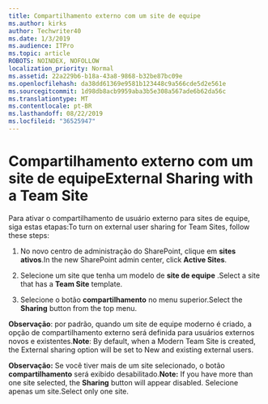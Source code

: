 ```yaml
---
title: Compartilhamento externo com um site de equipe
ms.author: kirks
author: Techwriter40
ms.date: 1/3/2019
ms.audience: ITPro
ms.topic: article
ROBOTS: NOINDEX, NOFOLLOW
localization_priority: Normal
ms.assetid: 22a229b6-b18a-43a8-9868-b32be87bc09e
ms.openlocfilehash: da38dd61369e9581b123448c9a566cde5d2e561e
ms.sourcegitcommit: 1d98db8acb9959aba3b5e308a567ade6b62da56c
ms.translationtype: MT
ms.contentlocale: pt-BR
ms.lasthandoff: 08/22/2019
ms.locfileid: "36525947"
---
```

# <a name="external-sharing-with-a-team-site"></a><span data-ttu-id="9bed5-102">Compartilhamento externo com um site de equipe</span><span class="sxs-lookup"><span data-stu-id="9bed5-102">External Sharing with a Team Site</span></span>

<span data-ttu-id="9bed5-103">Para ativar o compartilhamento de usuário externo para sites de equipe, siga estas etapas:</span><span class="sxs-lookup"><span data-stu-id="9bed5-103">To turn on external user sharing for Team Sites, follow these steps:</span></span> 
  
1. <span data-ttu-id="9bed5-104">No novo centro de administração do SharePoint, clique em **sites ativos**.</span><span class="sxs-lookup"><span data-stu-id="9bed5-104">In the new SharePoint admin center, click **Active Sites**.</span></span>
  
2. <span data-ttu-id="9bed5-105">Selecione um site que tenha um modelo de **site de equipe** .</span><span class="sxs-lookup"><span data-stu-id="9bed5-105">Select a site that has a **Team Site** template.</span></span> 
  
3. <span data-ttu-id="9bed5-106">Selecione o botão **compartilhamento** no menu superior.</span><span class="sxs-lookup"><span data-stu-id="9bed5-106">Select the **Sharing** button from the top menu.</span></span> 
  
 <span data-ttu-id="9bed5-107">**Observação**: por padrão, quando um site de equipe moderno é criado, a opção de compartilhamento externo será definida para usuários externos novos e existentes.</span><span class="sxs-lookup"><span data-stu-id="9bed5-107">**Note**: By default, when a Modern Team Site is created, the External sharing option will be set to New and existing external users.</span></span> 
  
 <span data-ttu-id="9bed5-108">**Observação:** Se você tiver mais de um site selecionado, o botão **compartilhamento** será exibido desabilitado.</span><span class="sxs-lookup"><span data-stu-id="9bed5-108">**Note:** If you have more than one site selected, the **Sharing** button will appear disabled.</span></span> <span data-ttu-id="9bed5-109">Selecione apenas um site.</span><span class="sxs-lookup"><span data-stu-id="9bed5-109">Select only one site.</span></span> 
  


